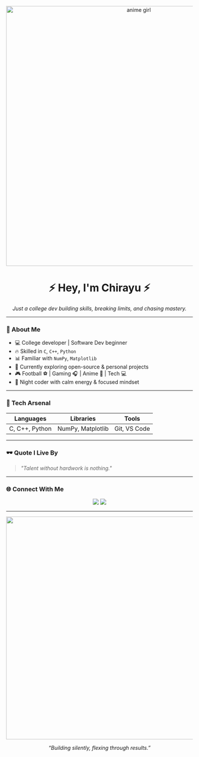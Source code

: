<!-- Banner -->
<p align="center">
  <img src="https://i.pinimg.com/originals/09/1b/6e/091b6e4c1e4ef6a1a3cc1b3bfb67a37e.gif" alt="anime girl" width="700"/>
</p>

<h1 align="center">⚡ Hey, I'm Chirayu ⚡</h1>

<p align="center">
  <em>Just a college dev building skills, breaking limits, and chasing mastery.</em>
</p>

---

### 🧠 About Me  
- 💻 College developer | Software Dev beginner  
- 🔥 Skilled in `C`, `C++`, `Python`  
- 📊 Familiar with `NumPy`, `Matplotlib`  
- 🧩 Currently exploring open-source & personal projects  
- 🎮 Football ⚽ | Gaming 🎧 | Anime 🐉 | Tech 💻  
- 🌙 Night coder with calm energy & focused mindset  

---

### 🧰 Tech Arsenal  

| Languages | Libraries | Tools |
|------------|------------|-------|
| C, C++, Python | NumPy, Matplotlib | Git, VS Code |

---

### 🕶️ Quote I Live By  
> *"Talent without hardwork is nothing."*

---

### 🌐 Connect With Me  
<p align="center">
  <a href="https://www.instagram.com/chirayumalve_"><img src="https://img.shields.io/badge/Instagram-E4405F?style=for-the-badge&logo=instagram&logoColor=white" /></a>
  <a href="mailto:chirayumanojmalve@gmail.com"><img src="https://img.shields.io/badge/Gmail-D14836?style=for-the-badge&logo=gmail&logoColor=white" /></a>
</p>

---

<p align="center">
  <img src="https://i.pinimg.com/originals/6c/58/b5/6c58b5b7af9a16b44f4e8b7f7a6c81c1.gif" width="600"/>
</p>

<p align="center">
  <i>“Building silently, flexing through results.”</i>
</p>
